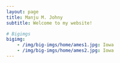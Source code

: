 ```yaml
---
layout: page
title: Manju M. Johny
subtitle: Welcome to my website! 

# Bigimgs 
bigimg: 
    - /img/big-imgs/home/ames1.jpg: Iowa
    - /img/big-imgs/home/ames2.jpg: Iowa
---
```


